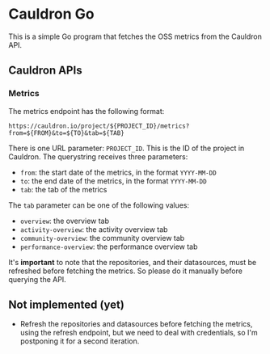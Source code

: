 # Cauldron Go

This is a simple Go program that fetches the OSS metrics from the Cauldron API.

## Cauldron APIs

### Metrics

The metrics endpoint has the following format:

```
https://cauldron.io/project/${PROJECT_ID}/metrics?from=${FROM}&to=${TO}&tab=${TAB}
```

There is one URL parameter: `PROJECT_ID`. This is the ID of the project in Cauldron. The querystring receives three parameters:

- `from`: the start date of the metrics, in the format `YYYY-MM-DD`
- `to`: the end date of the metrics, in the format `YYYY-MM-DD`
- `tab`: the tab of the metrics

The `tab` parameter can be one of the following values:

- `overview`: the overview tab
- `activity-overview`: the activity overview tab
- `community-overview`: the community overview tab
- `performance-overview`: the performance overview tab

It's **important** to note that the repositories, and their datasources, must be refreshed before fetching the metrics. So please do it manually before querying the API.

## Not implemented (yet)

- Refresh the repositories and datasources before fetching the metrics, using the refresh endpoint, but we need to deal with credentials, so I'm postponing it for a second iteration.

